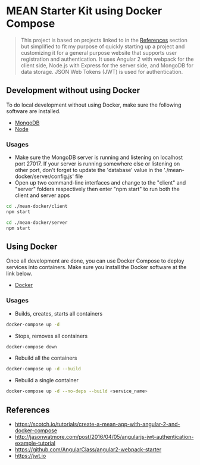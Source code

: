 # MEAN Starter Kit using Docker Compose

> This project is based on projects linked to in the [References](#references) section but simplified to fit my purpose of quickly starting up a project and customizing it for a general purpose website that supports user registration and authentication. It uses Angular 2 with webpack for the client side, Node.js with Express for the server side, and MongoDB for data storage. JSON Web Tokens (JWT) is used for authentication.

## Development without using Docker
To do local development without using Docker, make sure the following software are installed.
- [MongoDB](https://www.mongodb.com)
- [Node](https://nodejs.org)

### Usages
- Make sure the MongoDB server is running and listening on localhost port 27017. If your server is running somewhere else or listening on other port, don't forget to update the 'database' value in the './mean-docker/server/config.js' file
- Open up two command-line interfaces and change to the "client" and "server" folders respectively then enter "npm start" to run both the client and server apps
```bash
cd ./mean-docker/client
npm start

cd ./mean-docker/server
npm start
```

## Using Docker
Once all development are done, you can use Docker Compose to deploy services into containers. Make sure you install the Docker software at the link below.
- [Docker](https://www.docker.com)

### Usages
- Builds, creates, starts all containers
```bash
docker-compose up -d
```

- Stops, removes all containers
```bash
docker-compose down
```

- Rebuild all the containers
```bash
docker-compose up -d --build
```

- Rebuild a single container
```bash
docker-compose up -d --no-deps --build <service_name>
```

## References
- https://scotch.io/tutorials/create-a-mean-app-with-angular-2-and-docker-compose
- http://jasonwatmore.com/post/2016/04/05/angularjs-jwt-authentication-example-tutorial
- https://github.com/AngularClass/angular2-webpack-starter
- https://jwt.io
